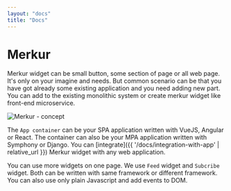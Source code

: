 ```yaml
---
layout: "docs"
title: "Docs"
---
```


# Merkur

Merkur widget can be small button, some section of page or all web page. It's only on your imagine and needs. But common scenario can be that you have got already some existing application and you need adding new part. You can add to the existing monolithic system or create merkur widget like front-end microservice.

<img class="responsive" src="{{ '/assets/images/merkur-concept.jpg?v=' | append: site.github.build_revision | relative_url }}" alt="Merkur - concept" />

The `App container` can be your SPA application written with VueJS, Angular or React. The container can also be your MPA application written with Symphony or Django. You can [integrate]({{ '/docs/integration-with-app' | relative_url }}) Merkur widget with any web application. 

You can use more widgets on one page. We use `Feed` widget and `Subcribe` widget. Both can be written with same framework or different framework. You can also use only plain Javascript and add events to DOM.
